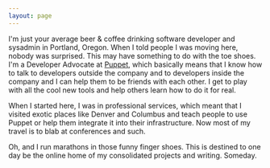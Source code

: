 ```yaml
---
layout: page
---
```


I'm just your average beer & coffee drinking software developer and sysadmin in
Portland, Oregon. When I told people I was moving here, nobody was surprised.
This may have something to do with the toe shoes. I'm a Developer Advocate at
[Puppet](https://puppet.com), which basically means that I know how to talk to
developers outside the company and to developers inside the company and I can
help them to be friends with each other. I get to play with all the cool new
tools and help others learn how to do it for real.

When I started here, I was in professional services, which meant that I visited
exotic places like Denver and Columbus and teach people to use Puppet or help
them integrate it into their infrastructure. Now most of my travel is to blab
at conferences and such.

Oh, and I run marathons in those funny finger shoes. This is destined to one day
be the online home of my consolidated projects and writing. Someday.
